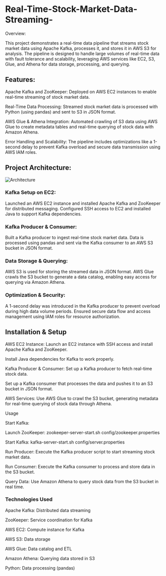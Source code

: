 # Real-Time-Stock-Market-Data-Streaming-

Overview:

This project demonstrates a real-time data pipeline that streams stock market data using Apache Kafka, processes it, and stores it in AWS S3 for analysis. The pipeline is designed to handle large volumes of real-time data with fault tolerance and scalability, leveraging AWS services like EC2, S3, Glue, and Athena for data storage, processing, and querying.

## Features:
Apache Kafka and ZooKeeper: Deployed on AWS EC2 instances to enable real-time streaming of stock market data.

Real-Time Data Processing: Streamed stock market data is processed with Python (using pandas) and sent to S3 in JSON format.

AWS Glue & Athena Integration: Automated crawling of S3 data using AWS Glue to create metadata tables and real-time querying of stock data with Amazon Athena.

Error Handling and Scalability: The pipeline includes optimizations like a 1-second delay to prevent Kafka overload and secure data transmission using AWS IAM roles.

## Project Architecture:
![Architecture](https://github.com/user-attachments/assets/f076de14-f47e-4504-8031-7fd82f290395)



### Kafka Setup on EC2:

Launched an AWS EC2 instance and installed Apache Kafka and ZooKeeper for distributed messaging.
Configured SSH access to EC2 and installed Java to support Kafka dependencies.

### Kafka Producer & Consumer:
Built a Kafka producer to ingest real-time stock market data.
Data is processed using pandas and sent via the Kafka consumer to an AWS S3 bucket in JSON format.

### Data Storage & Querying:
AWS S3 is used for storing the streamed data in JSON format.
AWS Glue crawls the S3 bucket to generate a data catalog, enabling easy access for querying via Amazon Athena.

### Optimization & Security:
A 1-second delay was introduced in the Kafka producer to prevent overload during high data volume periods.
Ensured secure data flow and access management using IAM roles for resource authorization.


## Installation & Setup

AWS EC2 Instance:
Launch an EC2 instance with SSH access and install Apache Kafka and ZooKeeper.

Install Java dependencies for Kafka to work properly.


Kafka Producer & Consumer:
Set up a Kafka producer to fetch real-time stock data.

Set up a Kafka consumer that processes the data and pushes it to an S3 bucket in JSON format.


AWS Services:
Use AWS Glue to crawl the S3 bucket, generating metadata for real-time querying of stock data through Athena.


Usage


Start Kafka:


Launch ZooKeeper: zookeeper-server-start.sh config/zookeeper.properties

Start Kafka: kafka-server-start.sh config/server.properties


Run Producer:
Execute the Kafka producer script to start streaming stock market data.


Run Consumer:
Execute the Kafka consumer to process and store data in the S3 bucket.


Query Data:
Use Amazon Athena to query stock data from the S3 bucket in real time.

### Technologies Used

Apache Kafka: Distributed data streaming

ZooKeeper: Service coordination for Kafka

AWS EC2: Compute instance for Kafka

AWS S3: Data storage

AWS Glue: Data catalog and ETL

Amazon Athena: Querying data stored in S3

Python: Data processing (pandas)

